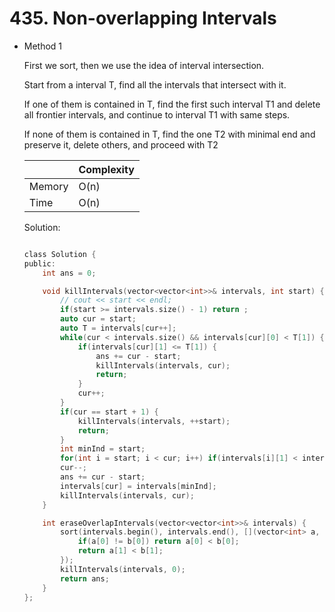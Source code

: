 # 435. Non-overlapping Intervals
- Method 1

    First we sort, then we use the idea of interval intersection.

    Start from a interval T, find all the intervals that intersect with it.
    
    If one of them is contained in T, find the first such interval T1 and delete all frontier intervals, and continue to interval T1 with same steps.
    
    If none of them is contained in T, find the one T2 with minimal end and preserve it, delete others, and proceed with T2

    | |   Complexity  |
    | ----------- | ----------- | 
    |  Memory     | O(n) | 
    |      Time       |  O(n) | 


    Solution:

    ``` h

    class Solution {
    public:
        int ans = 0;

        void killIntervals(vector<vector<int>>& intervals, int start) {
            // cout << start << endl;
            if(start >= intervals.size() - 1) return ;
            auto cur = start;
            auto T = intervals[cur++];
            while(cur < intervals.size() && intervals[cur][0] < T[1]) {
                if(intervals[cur][1] <= T[1]) {
                    ans += cur - start;
                    killIntervals(intervals, cur);
                    return;
                }
                cur++;
            }
            if(cur == start + 1) {
                killIntervals(intervals, ++start);
                return;
            }
            int minInd = start;
            for(int i = start; i < cur; i++) if(intervals[i][1] < intervals[minInd][1]) minInd = i;
            cur--;
            ans += cur - start;
            intervals[cur] = intervals[minInd];
            killIntervals(intervals, cur);
        }

        int eraseOverlapIntervals(vector<vector<int>>& intervals) {
            sort(intervals.begin(), intervals.end(), [](vector<int> a, vector<int> b)->bool {
                if(a[0] != b[0]) return a[0] < b[0];
                return a[1] < b[1];
            });
            killIntervals(intervals, 0);
            return ans;
        }
    };

    ```

<!-- - Method 2

    This is another method.

    | |   Complexity  |
    | ----------- | ----------- | 
    |  Memory     | O(n) | 
    |      Time       |  O(n) | 


    Solution:

    ``` h



    ```

- Additional Knowledge:
       
    Here are some additional knowledge.



<br> -->